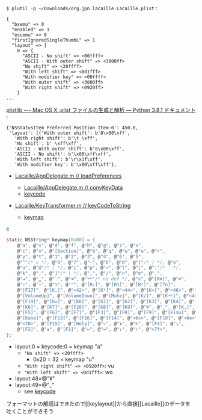 
`$ plutil -p ~/Downloads/org.jpn.lacaille.Lacaille.plist`
:

```
{
  "bsemu" => 0
  "enabled" => 1
  "escemu" => 0
  "firstIgnoredSingleThumbL" => 1
  "layout" => [
    0 => {
      "ASCII - No shift" => <00ffff>
      "ASCII - With outer shift" => <3800ff>
      "No shift" => <20ffff>
      "With left shift" => <0d1fff>
      "With modifier key" => <00ffff>
      "With outer shift" => <3800ff>
      "With right shift" => <0920ff>
    }
...
```


[plistlib --- Mac OS X .plist ファイルの生成と解析 — Python 3.8.1 ドキュメント](https://docs.python.org/ja/3/library/plistlib.html)
:

```
{'NSStatusItem Preferred Position Item-0': 450.0,
 'layout': [{'With outer shift': b'8\x00\xff',
   'With right shift': b'\t \xff',
   'No shift': b' \xff\xff',
   'ASCII - With outer shift': b'8\x00\xff',
   'ASCII - No shift': b'\x00\xff\xff',
   'With left shift': b'\r\x1f\xff',
   'With modifier key': b'\x00\xff\xff'},
```


- [Lacaille/AppDelegate.m // loadPreferences](https://github.com/ikesato/Lacaille/blob/d5eaa843ee0ed9b6c81a9199439945bbeb971bf5/Lacaille/AppDelegate.m#L471)
    - [Lacaille/AppDelegate.m // convKeyData](https://github.com/ikesato/Lacaille/blob/d5eaa843ee0ed9b6c81a9199439945bbeb971bf5/Lacaille/AppDelegate.m#L604)
    - [keycode](https://github.com/ikesato/Lacaille/blob/d5eaa843ee0ed9b6c81a9199439945bbeb971bf5/Lacaille/AppDelegate.m#L525)

- [Lacaille/KeyTransformer.m // keyCodeToString](https://github.com/ikesato/Lacaille/blob/d5eaa843ee0ed9b6c81a9199439945bbeb971bf5/Lacaille/KeyTransformer.m#L71)
    - [keymap](https://github.com/ikesato/Lacaille/blob/d5eaa843ee0ed9b6c81a9199439945bbeb971bf5/Lacaille/KeyTransformer.m#L52)

c

```c
static NSString* keymap[0x80] = {
    @"a", @"s", @"d", @"f", @"h", @"g", @"z", @"x",
    @"c", @"v", @"[Section]", @"b", @"q", @"w", @"e", @"r",
    @"y", @"t", @"1", @"2", @"3", @"4", @"6", @"5",
    @"^"/* = */, @"9", @"7", @"-", @"8", @"0", @"["/* ] */, @"o",
    @"u", @"@"/* [ */, @"i", @"p", @"↩", @"l", @"j", @":"/* ' */,
    @"k", @";", @"]"/* \ */, @",", @"/", @"n", @"m", @".",
    @"⇥", @"␣", @"`", @"⌫", @"⌤"/* no def */, @"⎋", @"[R⌘]", @"⌘",
    @"⇧", @"⇪", @"⌥", @"⌃", @"[R⇧]", @"[R⌥]", @"[R⌃]", @"[fn]",
    @"[F17]", @"[K.]", @"<42>", @"[K*]", @"<44>", @"[K+]", @"<46>", @"⌧"/* Keypad */,
    @"[VolumeUp]", @"[VolumeDown]", @"[Mute]", @"[K/]", @"[K⌤]", @"<4d>", @"[K-]", @"[F18]",
    @"[F19]", @"[K=]", @"[K0]", @"[K1]", @"[K2]", @"[K3]", @"[K4]", @"[K5]",
    @"[K6]", @"[K7]", @"[F20]", @"[K8]", @"[K9]", @"¥", @"_", @"[K,]",
    @"[F5]", @"[F6]", @"[F7]", @"[F3]", @"[F8]", @"[F9]", @"[Eisu]", @"[F11]",
    @"[Kana]", @"[F13]", @"[F16]", @"[F14]", @"<6c>", @"[F10]", @"<6e>", @"[F12]",
    @"<70>", @"[F15]", @"[Help]", @"↖", @"⇞", @"⌦", @"[F4]", @"↘",
    @"[F2]", @"⇟", @"[F1]", @"←", @"→", @"↓", @"↑", @"<7f>",
};
```


- layout:0 = keycode:0 = keymap "a"
    - `"No shift" => <20ffff>`
        - 0x20 = 32 = keymap "u"
    - `"With right shift" => <0920ff>`: vu
    - `"With left shift" => <0d1fff>`: wo
- layout:48=@"¥"
- layout:49=@"_"
    - see [keycode](https://github.com/ikesato/Lacaille/blob/d5eaa843ee0ed9b6c81a9199439945bbeb971bf5/Lacaille/AppDelegate.m#L525)

フォーマットの解読はできたので[[keylayout]]から直接[[Lacaille]]のデータを吐くことができそう
